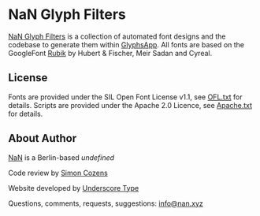 # NaN Glyph Filters
[NaN Glyph Filters](http://www.generativefonts.xyz) is a collection of automated font designs and the codebase to generate them within [GlyphsApp](http://www.glyphsapp.com). All fonts are based on the GoogleFont [Rubik](https://fonts.google.com/specimen/Rubik) by Hubert & Fischer, Meir Sadan and Cyreal.

## License

Fonts are provided under the SIL Open Font License v1.1, see [OFL.txt](OFL.txt) for details.
Scripts are provided under the Apache 2.0 Licence, see [Apache.txt](Apache.txt) for details.

## About Author

[NaN](http://www.nan.xyz) is a Berlin-based _undefined_

Code review by [Simon Cozens](http://www.corvelsoftware.co.uk)

Website developed by [Underscore Type](https://underscoretype.com)

Questions, comments, requests, suggestions: info@nan.xyz
